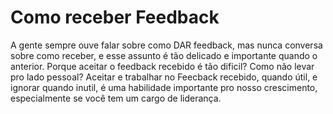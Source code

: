 # Como receber Feedback

A gente sempre ouve falar sobre como DAR feedback, mas nunca conversa sobre como receber, e esse assunto é tão delicado e importante quando o anterior.
Porque aceitar o feedback recebido é tão dificil? Como não levar pro lado pessoal?
Aceitar e trabalhar no Feecback recebido, quando útil, e ignorar quando inutil, é uma habilidade importante pro nosso crescimento, especialmente se você tem um cargo de liderança.
